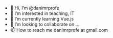 - 👋 Hi, I’m @danimrprofe
- 👀 I’m interested in teaching, IT
- 🌱 I’m currently learning Vue.js
- 💞️ I’m looking to collaborate on ...
- 📫 How to reach me danimrprofe at gmail.com

<!---
danimrprofe/danimrprofe is a ✨ special ✨ repository because its `README.md` (this file) appears on your GitHub profile.
You can click the Preview link to take a look at your changes.
--->
